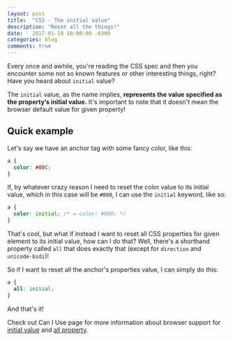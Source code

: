 ```yaml
---
layout: post
title:  "CSS - The initial value"
description: "Reset all the things!"
date:   2017-01-19 10:00:00 -0300
categories: blog
comments: true
---
```


Every once and awhile, you're reading the CSS spec and then you encounter some not so known features or other interesting things, right? Have you heard about `initial` value?

The `initial` value, as the name implies, **represents the value specified as the property’s initial value.** It's important to note that it doesn't mean the browser default value for given property!

## Quick example

Let's say we have an anchor tag with some fancy color, like this:

```css
a {
  color: #08C;
}
```

If, by whatever crazy reason I need to reset the color value to its initial value, which in this case will be `#000`, I can use the `initial` keyword, like so:

```css
a {
  color: initial; /* = color: #000; */
}
```

That's cool, but what if instead I want to reset all CSS properties for given element to its initial value, how can I do that? Well, there's a shorthand property called `all` that does exactly that (except for `direction` and `unicode-bidi`)!

So if I want to reset all the anchor's properties value, I can simply do this:

```css
a {
  all: initial;
}
```

And that's it!

Check out Can I Use page for more information about browser support for [initial value](http://caniuse.com/#feat=css-initial-value) and [all property](http://caniuse.com/#search=all).
